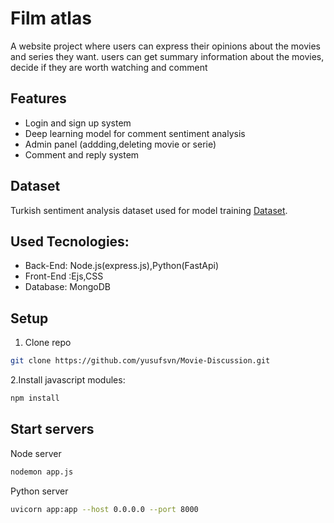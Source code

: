 # Film atlas
A website project where users can express their opinions about the movies and series they want.
users can get summary information about the movies, decide if they are worth watching and comment

## Features
- Login and sign up system
- Deep learning model for comment sentiment analysis
- Admin panel (addding,deleting movie or serie)
- Comment and reply system
## Dataset
Turkish sentiment analysis dataset used for model training 
 [Dataset](https://www.kaggle.com/datasets/mustfkeskin/turkish-movie-sentiment-analysis-dataset).

## Used Tecnologies:
- Back-End: Node.js(express.js),Python(FastApi)
- Front-End :Ejs,CSS
- Database: MongoDB
## Setup
1. Clone repo

  ```bash
git clone https://github.com/yusufsvn/Movie-Discussion.git
  ````
2.Install javascript modules:

   ```bash
npm install
   ```
## Start servers
 Node server
 ```bash
 nodemon app.js
 ```
 Python server
 ```bash
 uvicorn app:app --host 0.0.0.0 --port 8000
 ```
